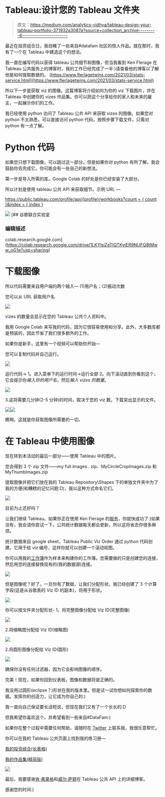 # Tableau:设计您的 Tableau 文件夹

> 原文：<https://medium.com/analytics-vidhya/tableau-design-your-tableau-portfolio-371932a3087a?source=collection_archive---------6----------------------->

最近在投资组合日，我目睹了一些来自#datafam 社区的惊人作品。就在那时，我有了一个在 Tableau 中建造这个的想法。

我一直在编写代码以获得 tableau 公共细节和图像，但当我看到 Ken Flerage 在 Tableau 公共服务上的博客时，我的工作已经完成了一半:)请查看他的博客以了解他是如何提取数据的。
[https://www.flerlagetwins.com/2021/03/stats-service.html](https://www.flerlagetwins.com/2021/03/stats-service.html)

所以下一步是获取 viz 的图像。这篇博客将介绍如何为你的 viz 下载图片，并在 Tableau 中创建你的 vizes 作品集。你可以把这个分享给你的家人和未来的雇主，一起展示你们的工作。

我已经使用 python 访问了 Tableau 公共 API 来获取 vizes 的图像。如果您对 python 不太熟悉，可以直接访问 python 代码，按照步骤下载文件，只需对 python 有一点了解。

# Python 代码

如果您只想下载图像，可以跳过这一部分。但是如果你对 python 有所了解，我会鼓励你去完成它。你可能会有一些自己的新想法。

第一步是导入所需的库。Google Colab 的好处是你已经安装了大部分。

所以计划是使用 tableau 公共 API 来获取细节。示例 URL —

[https://public.tableau.com/profile/api/{profile}/workbooks?count = { count }&index = { index }](https://public.tableau.com/profile/api/priyanka.dobhal0993/workbooks?count=232&index=0)

![](img/f0dae12765d78a8ffbb856d473b584bf.png)[](https://colab.research.google.com/drive/1LKYlsiZeTIQTKyIER9NUFQ8tMww_oG1e?usp=sharing) [## 谷歌联合实验室

### 编辑描述

colab.research.google.com](https://colab.research.google.com/drive/1LKYlsiZeTIQTKyIER9NUFQ8tMww_oG1e?usp=sharing) 

# 下载图像

所以代码需要来自用户端的两个输入— (1)用户名；(2)振动次数

您可以从 URL 获取用户名

![](img/7c7bae9c061f82a520930809e2e9458c.png)

vizes 的数量会显示在您的 Tableau 公共个人资料中。

我用 Google Colab 来写我的代码，因为它很容易使用和分享。此外，大多数库都是预装的，因此节省了我们很多额外的工作。

如果你是新手，这里有一个视频可以帮助你开始—

您可以复制代码并自己运行。

![](img/2e78ca0de84dbb300a54a687ddd172b6.png)

运行代码→
1。进入菜单下的运行时间→运行全部
2。向下滚动直到你看到这个，它会提示你*输入你的用户名*，然后*输入 vizes 的数量*。

![](img/966e7796b756285910dc647fc14969e7.png)

3.这将需要几分钟(2-5 分钟)的时间，取决于您的 viz 数。下载突出显示的文件。

![](img/7c10e45507cbfe904c050324ab9d007d.png)![](img/cf5166a6b34bad0d95aa3726d2aa350b.png)

瞧啊。这就是你获取图像所需要的一切。

# 在 Tableau 中使用图像

现在转到本活动的最后一部分——使用 Tableau 中的图片。

您会得到 3 个 zip 文件——my full images . zip、MyCircleCropImages.zip 和 MyThumbImages.zip

提取图像并把它们放在我的 Tableau Repository\Shapes
下的单独文件夹中为了我的方便(和糟糕的记忆问题:D)，我以这种方式命名它们。

![](img/97a3f8f9a0a413ebf907a39d84b9bdbc.png)

目前为止还好吗？

让我们继续 Tableau。如果你正在使用 Ken Flerage 的[服务](https://www.flerlagetwins.com/2021/03/stats-service.html)，你就快成功了:)如果没有，我会请你尝试一下。公共统计数据每天都会更新，所以这将省去你很多麻烦。

统计数据来自 google sheet，Tableau Public Viz Order 通过 python 代码创建。它用于给 viz 编号，这样你就可以创建一个滚动视图。

你可以用我的[工作簿](https://public.tableau.com/profile/priyanka.dobhal0993#!/vizhome/MyPortfolioCompactView/FullView)作为样本来构建你的工作簿。您需要做的只是创建您的连接，然后用您的连接替换现有的(我的数据源)连接。

![](img/7d44d2b1518664bfba961d5a1106fb82.png)

但是图像呢？好了，一旦你有了数据，让我们分配形状。我已经创建了 3 个计算字段(这是从谷歌表的 Viz ID 的副本)，将用于形状。

![](img/25c8fc9bd14492fb295d89251d5632a4.png)

你可以按文件夹分配形状-
1。将完整图像分配给 Viz ID(完整图像)

![](img/e4b471732de6b668798dce05dfec1c8f.png)

2.将缩略图分配给 Viz ID(缩略图)

![](img/31dca2f928811e233acc68b549df9255.png)

2.将圆形图像分配给 Viz ID(圆形)

![](img/f26fa702e35f49fe3c46e53a1c740b09.png)

确保你没有任何过滤器，因为它会影响图像的顺序。

完美！现在，如果你回到仪表板，图像和数据将是正确的。

我没用过圆形(eclipse？)形状在我的版本里。但是试一试你想如何探索你的数据。发挥你的创造力，让它成为你自己的:)

我一直向自己保证要长话短说，但现在我们又有了一个长长的:D

但我希望你喜欢这个，并希望看到一些来自#DataFam:)

如果你在整个过程中需要任何帮助，请随时在 [Twitter](https://twitter.com/priyankadobhal_) 上联系我，我很乐意帮忙。

你可以在我的 Tableau 公共页面上找到我的练习册—

[我的投资组合(长表格)](https://public.tableau.com/profile/priyanka.dobhal0993#!/vizhome/MyPortfolioLongForm/ExpandedViewLongForm)

[我的作品集(精简版)](https://public.tableau.com/profile/priyanka.dobhal0993#!/vizhome/MyPortfolioCompactView/FullView)

![](img/5161d6cd39c1a1c565de75c6209c7594.png)

最后，我要感谢[肯·弗莱格](https://www.flerlagetwins.com/2021/03/stats-service.html)和[威尔·萨顿](https://www.flerlagetwins.com/2021/04/tableau-public-api.html#:~:text=Will%20Sutton%20is%20a%20Senior,TV%2C%20radio%20and%20online%20services.)在 Tableau 公共 API 上的详细博客。

感谢您的时间:)